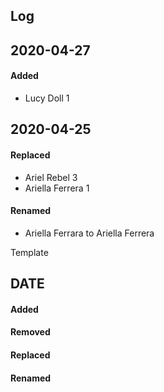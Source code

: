 ## Log

## 2020-04-27
#### Added
* Lucy Doll 1

## 2020-04-25

#### Replaced
* Ariel Rebel 3
* Ariella Ferrera 1

#### Renamed
* Ariella Ferrara to Ariella Ferrera



Template
## DATE
#### Added

#### Removed

#### Replaced

#### Renamed
